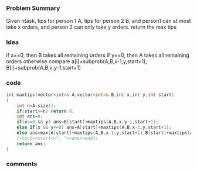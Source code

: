 ### Problem Summary
Given ntask, tips for person 1 A, tips for person 2 B, and person1 can at most take x orders, and person 2 can only take y orders.
return the max tips

### Idea
if x==0, then B takes all remaining orders
if y==0, then A takes all remaining orders
otherwise compare a[i]+subprob(A,B,x-1,y,start+1), B[i]+subprob(A,B,x,y-1,start+1)

### code
```cpp
int maxtips(vector<int>& A,vector<int>& B,int x,int y,int start)
{
    int n=A.size();
    if(start>=n) return 0;
    int ans=0;
    if(x<=0 && y) ans=B[start]+maxtips(A,B,x,y-1,start+1);
    else if(x && y<=0) ans=A[start]+maxtips(A,B,x-1,y,start+1);
    else ans=max(A[start]+maxtips(A,B,x-1,y,start+1),B[start]+maxtips(A,B,x,y-1,start+1));
    //cout<<start<<": "<<ans<<endl;
    return ans;
}
```

### comments
